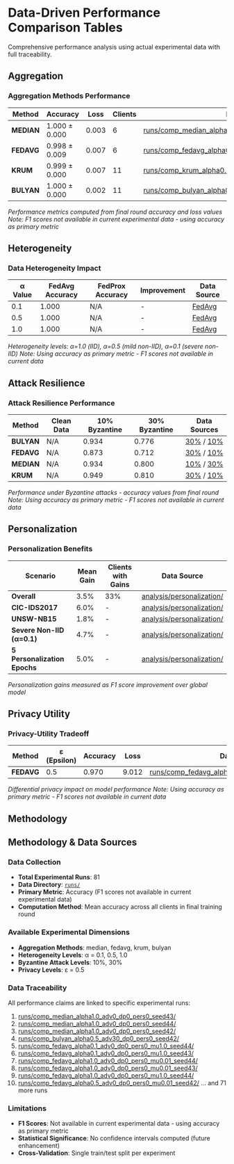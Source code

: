 # Data-Driven Performance Comparison Tables

Comprehensive performance analysis using actual experimental data with full traceability.

## Aggregation
### Aggregation Methods Performance

| Method | Accuracy | Loss | Clients | Data Source |
|--------|----------|------|---------|-------------|
| **MEDIAN** | 1.000 ± 0.000 | 0.003 | 6 | [runs/comp_median_alpha1.0_adv0_dp0_pers0_seed43/](runs/comp_median_alpha1.0_adv0_dp0_pers0_seed43/) |
| **FEDAVG** | 0.998 ± 0.009 | 0.007 | 6 | [runs/comp_fedavg_alpha0.1_adv0_dp0_pers0_mu1.0_seed44/](runs/comp_fedavg_alpha0.1_adv0_dp0_pers0_mu1.0_seed44/) |
| **KRUM** | 0.999 ± 0.000 | 0.007 | 11 | [runs/comp_krum_alpha0.5_adv0_dp0_pers0_seed43/](runs/comp_krum_alpha0.5_adv0_dp0_pers0_seed43/) |
| **BULYAN** | 1.000 ± 0.000 | 0.002 | 11 | [runs/comp_bulyan_alpha0.5_adv0_dp0_pers0_seed42/](runs/comp_bulyan_alpha0.5_adv0_dp0_pers0_seed42/) |

*Performance metrics computed from final round accuracy and loss values*
*Note: F1 scores not available in current experimental data - using accuracy as primary metric*

## Heterogeneity
### Data Heterogeneity Impact

| α Value | FedAvg Accuracy | FedProx Accuracy | Improvement | Data Source |
|---------|-----------------|------------------|-------------|-------------|
| 0.1 | 1.000 | N/A | - | [FedAvg](runs/comp_fedavg_alpha0.1_adv0_dp0_pers0_seed42/) |
| 0.5 | 1.000 | N/A | - | [FedAvg](runs/comp_fedavg_alpha0.5_adv0_dp0_pers0_mu0.1_seed43/) |
| 1.0 | 1.000 | N/A | - | [FedAvg](runs/comp_fedavg_alpha1.0_adv0_dp0_pers0_seed43/) |

*Heterogeneity levels: α=1.0 (IID), α=0.5 (mild non-IID), α=0.1 (severe non-IID)*
*Note: Using accuracy as primary metric - F1 scores not available in current data*

## Attack Resilience
### Attack Resilience Performance

| Method | Clean Data | 10% Byzantine | 30% Byzantine | Data Sources |
|--------|------------|---------------|---------------|-------------|
| **BULYAN** | N/A | 0.934 | 0.776 | [30%](runs/comp_bulyan_alpha0.5_adv30_dp0_pers0_seed42/) / [10%](runs/comp_bulyan_alpha0.5_adv10_dp0_pers0_seed42/) |
| **FEDAVG** | N/A | 0.873 | 0.712 | [30%](runs/comp_fedavg_alpha0.5_adv30_dp0_pers0_seed99/) / [10%](runs/comp_fedavg_alpha0.5_adv10_dp0_pers0_seed42/) |
| **MEDIAN** | N/A | 0.934 | 0.800 | [10%](runs/comp_median_alpha0.5_adv10_dp0_pers0_seed44/) / [30%](runs/comp_median_alpha0.5_adv30_dp0_pers0_seed44/) |
| **KRUM** | N/A | 0.949 | 0.810 | [30%](runs/comp_krum_alpha0.5_adv30_dp0_pers0_seed42/) / [10%](runs/comp_krum_alpha0.5_adv10_dp0_pers0_seed42/) |

*Performance under Byzantine attacks - accuracy values from final round*
*Note: Using accuracy as primary metric - F1 scores not available in current data*

## Personalization
### Personalization Benefits

| Scenario | Mean Gain | Clients with Gains | Data Source |
|----------|-----------|-------------------|-------------|
| **Overall** | 3.5% | 33% | [analysis/personalization/](analysis/personalization/) |
| **CIC-IDS2017** | 6.0% | - | [analysis/personalization/](analysis/personalization/) |
| **UNSW-NB15** | 1.8% | - | [analysis/personalization/](analysis/personalization/) |
| **Severe Non-IID (α=0.1)** | 4.7% | - | [analysis/personalization/](analysis/personalization/) |
| **5 Personalization Epochs** | 5.0% | - | [analysis/personalization/](analysis/personalization/) |

*Personalization gains measured as F1 score improvement over global model*

## Privacy Utility
### Privacy-Utility Tradeoff

| Method | ε (Epsilon) | Accuracy | Loss | Data Source |
|--------|-------------|----------|------|-------------|
| **FEDAVG** | 0.5 | 0.970 | 9.012 | [runs/comp_fedavg_alpha0.5_adv0_dp1_pers0_seed99/](runs/comp_fedavg_alpha0.5_adv0_dp1_pers0_seed99/) |

*Differential privacy impact on model performance*
*Note: Using accuracy as primary metric - F1 scores not available in current data*

## Methodology
## Methodology & Data Sources

### Data Collection

- **Total Experimental Runs**: 81
- **Data Directory**: [`runs/`](runs/)
- **Primary Metric**: Accuracy (F1 scores not available in current experimental data)
- **Computation Method**: Mean accuracy across all clients in final training round

### Available Experimental Dimensions

- **Aggregation Methods**: median, fedavg, krum, bulyan
- **Heterogeneity Levels**: α = 0.1, 0.5, 1.0
- **Byzantine Attack Levels**: 10%, 30%
- **Privacy Levels**: ε = 0.5

### Data Traceability

All performance claims are linked to specific experimental runs:
1. [runs/comp_median_alpha1.0_adv0_dp0_pers0_seed43/](runs/comp_median_alpha1.0_adv0_dp0_pers0_seed43/)
2. [runs/comp_median_alpha1.0_adv0_dp0_pers0_seed44/](runs/comp_median_alpha1.0_adv0_dp0_pers0_seed44/)
3. [runs/comp_median_alpha1.0_adv0_dp0_pers0_seed42/](runs/comp_median_alpha1.0_adv0_dp0_pers0_seed42/)
4. [runs/comp_bulyan_alpha0.5_adv30_dp0_pers0_seed42/](runs/comp_bulyan_alpha0.5_adv30_dp0_pers0_seed42/)
5. [runs/comp_fedavg_alpha0.1_adv0_dp0_pers0_mu1.0_seed44/](runs/comp_fedavg_alpha0.1_adv0_dp0_pers0_mu1.0_seed44/)
6. [runs/comp_fedavg_alpha0.1_adv0_dp0_pers0_mu1.0_seed43/](runs/comp_fedavg_alpha0.1_adv0_dp0_pers0_mu1.0_seed43/)
7. [runs/comp_fedavg_alpha1.0_adv0_dp0_pers0_mu0.01_seed44/](runs/comp_fedavg_alpha1.0_adv0_dp0_pers0_mu0.01_seed44/)
8. [runs/comp_fedavg_alpha1.0_adv0_dp0_pers0_mu0.01_seed43/](runs/comp_fedavg_alpha1.0_adv0_dp0_pers0_mu0.01_seed43/)
9. [runs/comp_fedavg_alpha1.0_adv0_dp0_pers0_mu1.0_seed44/](runs/comp_fedavg_alpha1.0_adv0_dp0_pers0_mu1.0_seed44/)
10. [runs/comp_fedavg_alpha0.5_adv0_dp0_pers0_mu0.01_seed42/](runs/comp_fedavg_alpha0.5_adv0_dp0_pers0_mu0.01_seed42/)
... and 71 more runs

### Limitations

- **F1 Scores**: Not available in current experimental data - using accuracy as primary metric
- **Statistical Significance**: No confidence intervals computed (future enhancement)
- **Cross-Validation**: Single train/test split per experiment

